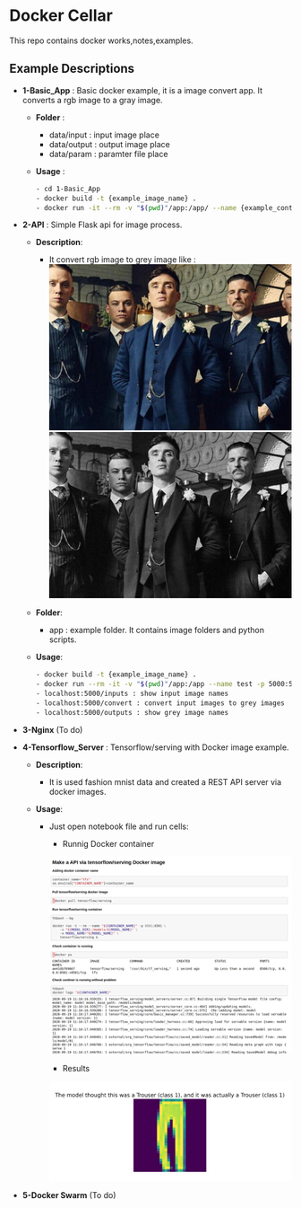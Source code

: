 # Docker Cellar

This repo contains docker works,notes,examples.

## Example Descriptions

- **1-Basic_App** : Basic docker example, it is a image convert app. It converts a rgb image to a gray image.
  
  - **Folder** :

    - data/input : input image place
    - data/output : output image place
    - data/param : paramter file place

  - **Usage** :

    ``` bash
    - cd 1-Basic_App
    - docker build -t {example_image_name} .
    - docker run -it --rm -v "$(pwd)"/app:/app/ --name {example_container_name} {example_image_name}
    ```

- **2-API** : Simple Flask api for image process.

  - **Description**:
    - It convert rgb image to grey image like :
     ![image_converted](2-API/app/project/api_uploaded_files/test_image.jpg)
     ![image_converted](2-API/app/project/api_converted_files/test_image_grey.jpg)
  
  - **Folder**:
  
    - app : example folder. It contains image folders and python scripts.

  - **Usage**:

    ```Bash
    - docker build -t {example_image_name} .
    - docker run --rm -it -v "$(pwd)"/app:/app --name test -p 5000:5000 {example_image_name} 
    - localhost:5000/inputs : show input image names
    - localhost:5000/convert : convert input images to grey images
    - localhost:5000/outputs : show grey image names
    ```

- **3-Nginx** (To do)

- **4-Tensorflow_Server** : Tensorflow/serving with Docker image example.

  - **Description**:
  
    - It is used fashion mnist data and created a REST API server via docker images.
    
  - **Usage**:
  
    - Just open notebook file and run cells:
    
      - Runnig Docker container
      
      ![api_image](4-Tensorflow_Server/images/api_docker.png)
      
      - Results
      
      ![results](4-Tensorflow_Server/images/api_trouser.png)
      
      

- **5-Docker Swarm** (To do)
